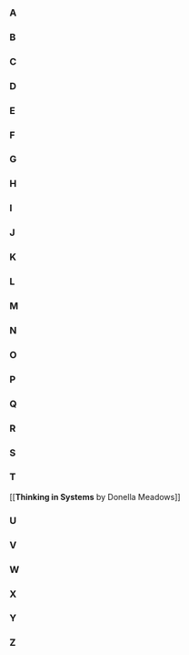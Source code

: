 
### A
### B

### C

### D

### E

### F

### G

### H

### I

### J

### K

### L

### M

### N

### O

### P

### Q

### R

### S

### T
[[**Thinking in Systems** by Donella Meadows]]
### U

### V

### W

### X

### Y

### Z

